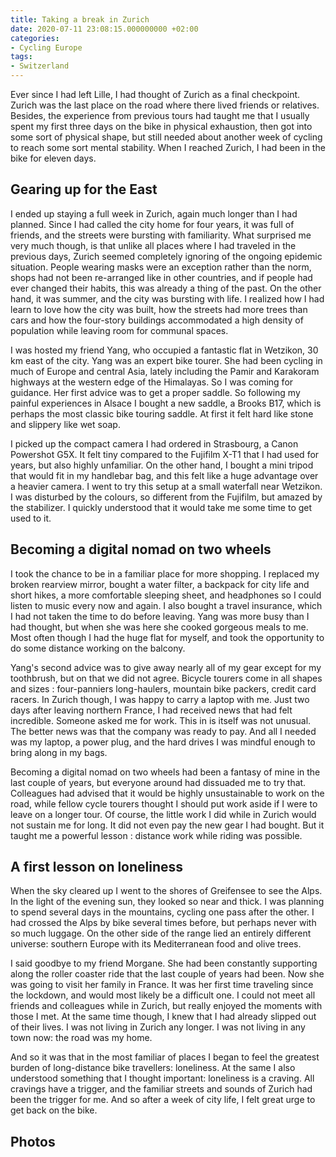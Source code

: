 ```yaml
---
title: Taking a break in Zurich
date: 2020-07-11 23:08:15.000000000 +02:00
categories:
- Cycling Europe
tags:
- Switzerland
---
```


Ever since I had left Lille, I had thought of Zurich as a final
checkpoint. Zurich was the last place on the road where there lived
friends or relatives. Besides, the experience from previous tours had
taught me that I usually spent my first three days on the bike in
physical exhaustion, then got into some sort of physical shape, but
still needed about another week of cycling to reach some sort mental
stability. When I reached Zurich, I had been in the bike for eleven
days.

## Gearing up for the East

I ended up staying a full week in Zurich, again much longer than I had
planned. Since I had called the city home for four years, it was full of
friends, and the streets were bursting with familiarity. What surprised
me very much though, is that unlike all places where I had traveled in
the previous days, Zurich seemed completely ignoring of the ongoing
epidemic situation. People wearing masks were an exception rather than
the norm, shops had not been re-arranged like in other countries, and if
people had ever changed their habits, this was already a thing of the
past. On the other hand, it was summer, and the city was bursting with
life. I realized how I had learn to love how the city was built, how the
streets had more trees than cars and how the four-story buildings
accommodated a high density of population while leaving room for
communal spaces.

I was hosted my friend Yang, who occupied a fantastic flat in Wetzikon,
30 km east of the city. Yang was an expert bike tourer. She had been
cycling in much of Europe and central Asia, lately including the Pamir
and Karakoram highways at the western edge of the Himalayas. So I was
coming for guidance. Her first advice was to get a proper saddle. So
following my painful experiences in Alsace I bought a new saddle, a
Brooks B17, which is perhaps the most classic bike touring saddle. At
first it felt hard like stone and slippery like wet soap.

I picked up the compact camera I had ordered in Strasbourg, a Canon
Powershot G5X. It felt tiny compared to the Fujifilm X-T1 that I had
used for years, but also highly unfamiliar. On the other hand, I bought
a mini tripod that would fit in my handlebar bag, and this felt like a
huge advantage over a heavier camera. I went to try this setup at a
small waterfall near Wetzikon. I was disturbed by the colours, so
different from the Fujifilm, but amazed by the stabilizer. I quickly
understood that it would take me some time to get used to it.

## Becoming a digital nomad on two wheels

I took the chance to be in a familiar place for more shopping. I
replaced my broken rearview mirror, bought a water filter, a backpack
for city life and short hikes, a more comfortable sleeping sheet, and
headphones so I could listen to music every now and again. I also bought
a travel insurance, which I had not taken the time to do before leaving.
Yang was more busy than I had thought, but when she was here she cooked
gorgeous meals to me. Most often though I had the huge flat for myself,
and took the opportunity to do some distance working on the balcony.

Yang\'s second advice was to give away nearly all of my gear except for
my toothbrush, but on that we did not agree. Bicycle tourers come in all
shapes and sizes : four-panniers long-haulers, mountain bike packers,
credit card racers. In Zurich though, I was happy to carry a laptop with
me. Just two days after leaving northern France, I had received news
that had felt incredible. Someone asked me for work. This in is itself
was not unusual. The better news was that the company was ready to pay.
And all I needed was my laptop, a power plug, and the hard drives I was
mindful enough to bring along in my bags.

Becoming a digital nomad on two wheels had been a fantasy of mine in the
last couple of years, but everyone around had dissuaded me to try that.
Colleagues had advised that it would be highly unsustainable to work on
the road, while fellow cycle tourers thought I should put work aside if
I were to leave on a longer tour. Of course, the little work I did while
in Zurich would not sustain me for long. It did not even pay the new
gear I had bought. But it taught me a powerful lesson : distance work
while riding was possible.

## A first lesson on loneliness

When the sky cleared up I went to the shores of Greifensee to see the
Alps. In the light of the evening sun, they looked so near and thick. I
was planning to spend several days in the mountains, cycling one pass
after the other. I had crossed the Alps by bike several times before,
but perhaps never with so much luggage. On the other side of the range
lied an entirely different universe: southern Europe with its
Mediterranean food and olive trees.

I said goodbye to my friend Morgane. She had been constantly supporting
along the roller coaster ride that the last couple of years had been.
Now she was going to visit her family in France. It was her first time
traveling since the lockdown, and would most likely be a difficult one.
I could not meet all friends and colleagues while in Zurich, but really
enjoyed the moments with those I met. At the same time though, I knew
that I had already slipped out of their lives. I was not living in
Zurich any longer. I was not living in any town now: the road was my
home.

And so it was that in the most familiar of places I began to feel the
greatest burden of long-distance bike travellers: loneliness. At the
same I also understood something that I thought important: loneliness is
a craving. All cravings have a trigger, and the familiar streets and
sounds of Zurich had been the trigger for me. And so after a week of
city life, I felt great urge to get back on the bike.

## Photos
